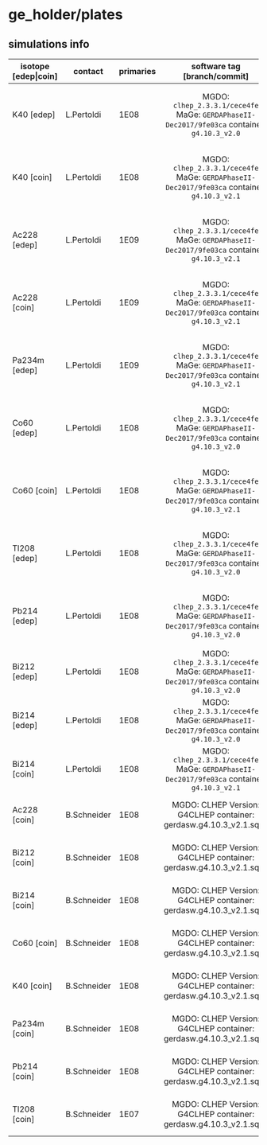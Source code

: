 # ge_holder/plates

## simulations info

| isotope \[edep\|coin\] | contact    | primaries | software tag \[branch/commit\]                                                               | notes   |
| ---------------------- | ---------- | --------- | :------------------------------------------------------------------------------------------: | ------- |
| K40 \[edep\]           | L.Pertoldi | 1E08      | MGDO: `clhep_2.3.3.1/cece4fe` MaGe: `GERDAPhaseII-Dec2017/9fe03ca` container: `g4.10.3_v2.0` | 10 files of 1E07 primaries each, used decay0 |
| K40 \[coin\]           | L.Pertoldi | 1E08      | MGDO: `clhep_2.3.3.1/cece4fe` MaGe: `GERDAPhaseII-Dec2017/9fe03ca` container: `g4.10.3_v2.1` | 10 files of 1E07 primaries each, used decay0 |
| Ac228 \[edep\]         | L.Pertoldi | 1E09      | MGDO: `clhep_2.3.3.1/cece4fe` MaGe: `GERDAPhaseII-Dec2017/9fe03ca` container: `g4.10.3_v2.1` | 100 files of 1E07 primaries each, used decay0 |
| Ac228 \[coin\]         | L.Pertoldi | 1E09      | MGDO: `clhep_2.3.3.1/cece4fe` MaGe: `GERDAPhaseII-Dec2017/9fe03ca` container: `g4.10.3_v2.1` | 100 files of 1E07 primaries each, used decay0 |
| Pa234m \[edep\]        | L.Pertoldi | 1E09      | MGDO: `clhep_2.3.3.1/cece4fe` MaGe: `GERDAPhaseII-Dec2017/9fe03ca` container: `g4.10.3_v2.1` | 100 files of 1E07 primaries each, used decay0 |
| Co60 \[edep\]          | L.Pertoldi | 1E08      | MGDO: `clhep_2.3.3.1/cece4fe` MaGe: `GERDAPhaseII-Dec2017/9fe03ca` container: `g4.10.3_v2.0` | 10 files of 1E07 primaries each, used decay0 |
| Co60 \[coin\]          | L.Pertoldi | 1E08      | MGDO: `clhep_2.3.3.1/cece4fe` MaGe: `GERDAPhaseII-Dec2017/9fe03ca` container: `g4.10.3_v2.1` | 10 files of 1E07 primaries each, used decay0 |
| Tl208 \[edep\]         | L.Pertoldi | 1E08      | MGDO: `clhep_2.3.3.1/cece4fe` MaGe: `GERDAPhaseII-Dec2017/9fe03ca` container: `g4.10.3_v2.0` | 10 files of 1E07 primaries each, used decay0 |
| Pb214 \[edep\]         | L.Pertoldi | 1E08      | MGDO: `clhep_2.3.3.1/cece4fe` MaGe: `GERDAPhaseII-Dec2017/9fe03ca` container: `g4.10.3_v2.0` | 10 files of 1E07 primaries each, used decay0 |
| Bi212 \[edep\]         | L.Pertoldi | 1E08      | MGDO: `clhep_2.3.3.1/cece4fe` MaGe: `GERDAPhaseII-Dec2017/9fe03ca` container: `g4.10.3_v2.0` | 10 files of 1E07 primaries each |
| Bi214 \[edep\]         | L.Pertoldi | 1E08      | MGDO: `clhep_2.3.3.1/cece4fe` MaGe: `GERDAPhaseII-Dec2017/9fe03ca` container: `g4.10.3_v2.0` | 10 files of 1E07 primaries each |
| Bi214 \[coin\]         | L.Pertoldi | 1E08      | MGDO: `clhep_2.3.3.1/cece4fe` MaGe: `GERDAPhaseII-Dec2017/9fe03ca` container: `g4.10.3_v2.1` | 10 files of 1E07 primaries each |
| Ac228 \[coin\]         | B.Schneider | 1E08     | MGDO: CLHEP Version: G4CLHEP container: gerdasw.g4.10.3_v2.1.sqsh                            | 10 files of 1E07 primaries each |
| Bi212 \[coin\]         | B.Schneider | 1E08     | MGDO: CLHEP Version: G4CLHEP container: gerdasw.g4.10.3_v2.1.sqsh                            | 10 files of 1E07 primaries each |
| Bi214 \[coin\]         | B.Schneider | 1E08     | MGDO: CLHEP Version: G4CLHEP container: gerdasw.g4.10.3_v2.1.sqsh                            | 10 files of 1E07 primaries each |
| Co60 \[coin\]          | B.Schneider | 1E08     | MGDO: CLHEP Version: G4CLHEP container: gerdasw.g4.10.3_v2.1.sqsh                            | 10 files of 1E07 primaries each |
| K40 \[coin\]           | B.Schneider | 1E08     | MGDO: CLHEP Version: G4CLHEP container: gerdasw.g4.10.3_v2.1.sqsh                            | 10 files of 1E07 primaries each |
| Pa234m \[coin\]        | B.Schneider | 1E08     | MGDO: CLHEP Version: G4CLHEP container: gerdasw.g4.10.3_v2.1.sqsh                            | 10 files of 1E07 primaries each |
| Pb214 \[coin\]         | B.Schneider | 1E08     | MGDO: CLHEP Version: G4CLHEP container: gerdasw.g4.10.3_v2.1.sqsh                            | 10 files of 1E07 primaries each |
| Tl208 \[coin\]         | B.Schneider | 1E07     | MGDO: CLHEP Version: G4CLHEP container: gerdasw.g4.10.3_v2.1.sqsh                            | 1 file of 1E07 primaries each |
